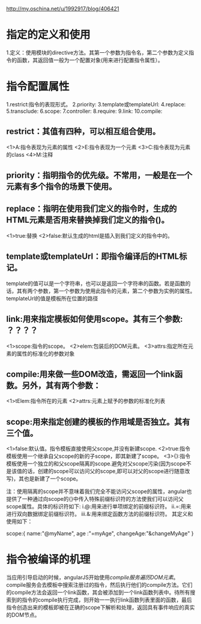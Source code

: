 http://my.oschina.net/u/1992917/blog/406421

# 指定的定义和使用
1.定义：使用模块的directive方法。其第一个参数为指令名，第二个参数为定义指令的函数，其返回值一般为一个配置对象(用来进行配置指令属性）。
# 指令配置属性
1.restrict:指令的表现形式。
2.priority:
3.template或templateUrl:
4.replace:
5.transclude:
6.scope:
7.controller:
8.require:
9.link:
10.compile:

## restrict：其值有四种，可以相互组合使用。
  <1>A:指令表现为元素的属性
  <2>E:指令表现为一个元素
  <3>C:指令表现为元素的class
  <4>M:注释
## priority：指明指令的优先级。不常用，一般是在一个元素有多个指令的场景下使用。
## replace：指明在使用我们定义的指令时，生成的HTML元素是否用来替换掉我们定义的指令()。
   <1>true:替换
   <2>false:默认生成的html是插入到我们定义的指令中的。
## template或templateUrl：即指令编译后的HTML标记。
   template的值可以是一个字符串，也可以是返回一个字符串的函数。若是函数的话，其有两个参数，第一个参数为使用此指令的元素，第二个参数为实例的属性。
   templateUrl的值是模板所在位置的路径
## link:用来指定模板如何使用scope。其有三个参数: ？？？？
  <1>scope:指令的scope。
  <2>elem:包装后的DOM元素。
  <3>attrs:指定所在元素的属性的标准化的参数对象
## compile:用来做一些DOM改造，需返回一个link函数。另外，其有两个参数：
  <1>tElem:指令所在的元素
  <2>attrs:元素上赋予的参数的标准化列表
## scope:用来指定创建的模板的作用域是否独立。其有三个值。
  <1>false:默认值。指令模板直接使用父scope,并没有新建scope.
  <2>true:指令模板使用一个继承自父scope的新的子scope，即其新建了scope。
  <3>{}:指令模板使用一个独立的和父scope隔离的scope.避免对父scope污染(因为scope不是该值的话，创建的scope可以访问父的scope,即可以对父的scope进行随意改写)，其也是新建了一个scope。

  注：使用隔离的scope并不意味着我们完全不能访问父scope的属性，angular也提供了一种通过向scope的{}中传入特殊前缀标识符的方法使我们可以访问父scope属性。具体的标识符如下:
  i.@:用来进行单项绑定的前缀标识符。
  ii.=:用来进行双向数据绑定前缀标识符。
  iii.&:用来绑定函数方法的前缀标识符。
  其定义和使用如下：

  scope:{
    name:"@myName",
    age :"=myAge",
    changeAge:"&changeMyAge"
  }

  <div my-directive my-name="{{name}}" my-age="age" change-my-age="changeMyAge()"></div>


# 指令被编译的机理
当应用引导启动的时候，angularJS开始使用$compile服务遍历DOM元素。$compile服务会去模板中搜索注册过的指令，然后执行他们的compile方法。它们的compile方法会返回一个link函数，其会被添加到一个link函数列表中。待所有搜索到的指令的compile执行完成，则开始一一执行link函数列表里面的函数，最后指令创造出来的模板即被在正确的scope下解析和处理，返回具有事件响应的真实的DOM节点。
